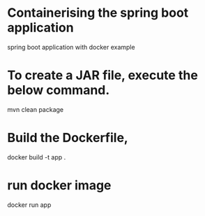 # Containerising the spring boot application 

 spring boot application with  docker example

# To create a JAR file, execute the below command.
mvn clean package

# Build the Dockerfile,
docker build -t app .

# run docker image
docker run app
